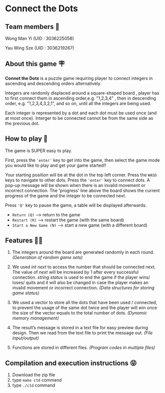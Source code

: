 # Connect the Dots

## Team members 🤖
Wong Man Yi (UID : 3036225058)

Yau Wing Sze (UID : 3036219267) 

## About this game 🪧
**Connet the Dots** is a puzzle game requiring player to connect integers in ascending and descending orders alternatively.

Integers are randomly displaced around a square-shaped board , player has to first connect them in ascending order,e.g. "1,2,3,4" , then in descending order, e.g. "1,2,3,4,3,2,1", and so on, until all the integers are being used.

Each integer is represented by a dot and each dot must be used once (and at most once). Interger to be connected cannot be from the same side as the previous dot.

## How to play 💬

The game is SUPER easy to play.

First, press the `'enter'` key to get into the game, then select the game mode you would like to play and get your game started!!

Your starting position will be at the dot in the top left corner. Press the `WASD` keys to navigate to other dots. Press the `'enter'` key to connect dots. A pop-up message will be shown when there is an invalid movement or incorrect connection. The 'progress' line above the board shows the current progress of the game and the integer to be connected next.

Press `'Q'` key to pause the game, a table will be displayed afterwards.
- `Return (Q)` --> return to the game  
- `Restart (R)` --> restart the game (with the same board) 
- `Start a New Game (N)` --> start a new game (with a different board)

## Features 🫵🏻
1. The integers around the board are generated randomly in each round.    *(Generation of random game sets)*
   
2. We used *int next* to access the number that should be connected next. The value of *next* will be increased by 1 after every successful connection. *string status* is used to end the game if the player wins/ loses/ quits and it will also be changed in case the player makes an invalid movement or incorrect connection.    *(Data structures for storing game status)*

3.  We used a vector to store all the dots that have been used / connected, to prevent the usage of the same dot twice and the player will win once the size of the vector equals to the total number of dots.    *(Dynamic memory management)*
4. The result’s message is stored in a text file for easy preview during design. Then we read from the text file to print the message out.    *(File input/output)*
5. Functions are stored in different files.    *(Program codes in multiple files)*

## Compilation and execution instructions 😝
1. Download the zip file
2. type `make ctd` command
3. type `./ctd` command
